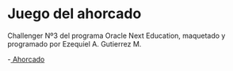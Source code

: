 # Juego del ahorcado

Challenger Nº3 del programa Oracle Next Education, maquetado y programado por Ezequiel A. Gutierrez M.

-[ Ahorcado ](https://aegm01.github.io/challenger-oracle-next-education-3)
